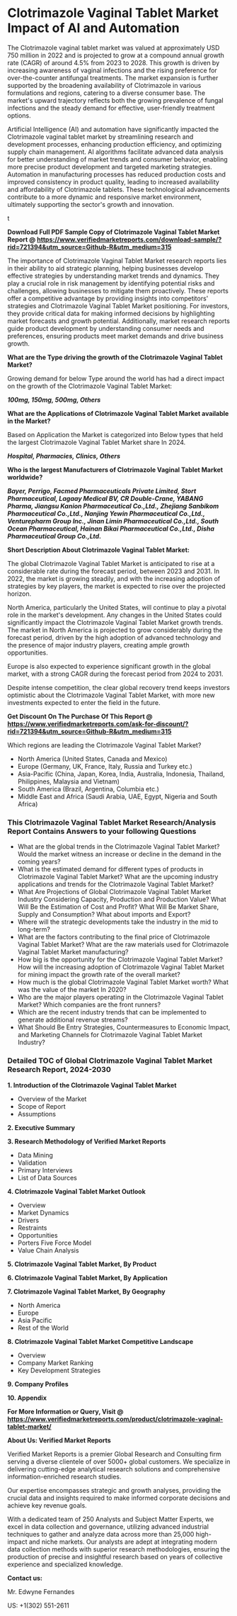 <meta name="title" content="Global Clotrimazole Vaginal Tablet Market Impact of AI and Automation"><meta name="description" content="The Clotrimazole vaginal tablet market was valued at approximately USD 750 million in 2022 and is projected to grow at a compound annual growth rate (CAGR) of around 4"><meta name="title" content="Clotrimazole Vaginal Tablet Market Size, Share, Scope, Trends, Growth, Opportunities, Analysis, Forecast"><h1>Clotrimazole Vaginal Tablet Market Impact of AI and Automation</h1><p>The Clotrimazole vaginal tablet market was valued at approximately USD 750 million in 2022 and is projected to grow at a compound annual growth rate (CAGR) of around 4.5% from 2023 to 2028. This growth is driven by increasing awareness of vaginal infections and the rising preference for over-the-counter antifungal treatments. The market expansion is further supported by the broadening availability of Clotrimazole in various formulations and regions, catering to a diverse consumer base. The market's upward trajectory reflects both the growing prevalence of fungal infections and the steady demand for effective, user-friendly treatment options.</p><p>Artificial Intelligence (AI) and automation have significantly impacted the Clotrimazole vaginal tablet market by streamlining research and development processes, enhancing production efficiency, and optimizing supply chain management. AI algorithms facilitate advanced data analysis for better understanding of market trends and consumer behavior, enabling more precise product development and targeted marketing strategies. Automation in manufacturing processes has reduced production costs and improved consistency in product quality, leading to increased availability and affordability of Clotrimazole tablets. These technological advancements contribute to a more dynamic and responsive market environment, ultimately supporting the sector's growth and innovation.</p>t</p><p id="" class=""><strong>Download Full PDF Sample Copy of Clotrimazole Vaginal Tablet Market Report @ <a href="https://www.verifiedmarketreports.com/download-sample/?rid=721394&utm_source=Github-R&utm_medium=315" target="_blank">https://www.verifiedmarketreports.com/download-sample/?rid=721394&utm_source=Github-R&utm_medium=315</a></strong></p><p>The importance of&nbsp;Clotrimazole Vaginal Tablet Market research reports lies in their ability to aid strategic planning, helping businesses develop effective strategies by understanding market trends and dynamics. They play a crucial role in risk management by identifying potential risks and challenges, allowing businesses to mitigate them proactively. These reports offer a competitive advantage by providing insights into competitors' strategies and Clotrimazole Vaginal Tablet Market positioning. For investors, they provide critical data for making informed decisions by highlighting market forecasts and growth potential. Additionally, market research reports guide product development by understanding consumer needs and preferences, ensuring products meet market demands and drive business growth.</p><p><strong>What are the&nbsp;Type driving the growth of the Clotrimazole Vaginal Tablet Market?</strong></p><p id="" class="">Growing demand for below Type around the world has had a direct impact on the growth of the Clotrimazole Vaginal Tablet Market:</p><em><strong>100mg, 150mg, 500mg, Others</strong></em></p><strong>What are the&nbsp;Applications&nbsp;of Clotrimazole Vaginal Tablet Market available in the Market?</strong></p><p id="" class="">Based on Application the Market is categorized into Below types that held the largest Clotrimazole Vaginal Tablet Market share In 2024.</p><em><strong>Hospital, Pharmacies, Clinics, Others</strong></em></p><strong>Who is the largest Manufacturers of Clotrimazole Vaginal Tablet Market worldwide?</strong></p><p><em><strong>Bayer, Perrigo, Facmed Pharmaceuticals Private Limited, Stort Pharmaceutical, Lagaay Medical BV, CR Double-Crane, YABANG Pharma, Jiangsu Kanion Pharmaceutical Co.,Ltd., Zhejiang Sanbikom Pharmaceutical Co.,Ltd., Nanjing Yewin Pharmaceutical Co.,Ltd., Venturepharm Group Inc., Jinan Limin Pharmaceutical Co.,Ltd., South Ocean Pharmaceutical, Hainan Bikai Pharmaceutical Co.,Ltd., Disha Pharmaceutical Group Co.,Ltd.</strong></em></p><p id="" class=""><strong>Short Description About Clotrimazole Vaginal Tablet Market:</strong></p><p>The global Clotrimazole Vaginal Tablet Market is anticipated to rise at a considerable rate during the forecast period, between 2023 and 2031. In 2022, the market is growing steadily, and with the increasing adoption of strategies by key players, the market is expected to rise over the projected horizon.</p><p>North America, particularly the United States, will continue to play a pivotal role in the market's development. Any changes in the United States could significantly impact the Clotrimazole Vaginal Tablet Market growth trends. The market in North America is projected to grow considerably during the forecast period, driven by the high adoption of advanced technology and the presence of major industry players, creating ample growth opportunities.</p><p>Europe is also expected to experience significant growth in the global market, with a strong CAGR during the forecast period from 2024 to 2031.</p><p>Despite intense competition, the clear global recovery trend keeps investors optimistic about the Clotrimazole Vaginal Tablet Market, with more new investments expected to enter the field in the future.</p><p id="" class=""><strong>Get Discount On The Purchase Of This Report @ <a href="https://www.verifiedmarketreports.com/ask-for-discount/?rid=721394&utm_source=Github-R&utm_medium=315" target="_blank">https://www.verifiedmarketreports.com/ask-for-discount/?rid=721394&utm_source=Github-R&utm_medium=315</a></strong></p>Which regions are leading the Clotrimazole Vaginal Tablet Market?</p><ul><li>North America (United States, Canada and Mexico)</li><li>Europe (Germany, UK, France, Italy, Russia and Turkey etc.)</li><li>Asia-Pacific (China, Japan, Korea, India, Australia, Indonesia, Thailand, Philippines, Malaysia and Vietnam)</li><li>South America (Brazil, Argentina, Columbia etc.)</li><li>Middle East and Africa (Saudi Arabia, UAE, Egypt, Nigeria and South Africa)</li></ul><h3 id="" class="">This Clotrimazole Vaginal Tablet Market Research/Analysis Report Contains Answers to your following Questions</h3><ul><li>What are the global trends in the Clotrimazole Vaginal Tablet Market? Would the market witness an increase or decline in the demand in the coming years?</li><li>What is the estimated demand for different types of products in Clotrimazole Vaginal Tablet Market? What are the upcoming industry applications and trends for the Clotrimazole Vaginal Tablet Market?</li><li>What Are Projections of Global Clotrimazole Vaginal Tablet Market Industry Considering Capacity, Production and Production Value? What Will Be the Estimation of Cost and Profit? What Will Be Market Share, Supply and Consumption? What about imports and Export?</li><li>Where will the strategic developments take the industry in the mid to long-term?</li><li>What are the factors contributing to the final price of Clotrimazole Vaginal Tablet Market? What are the raw materials used for Clotrimazole Vaginal Tablet Market manufacturing?</li><li>How big is the opportunity for the Clotrimazole Vaginal Tablet Market? How will the increasing adoption of Clotrimazole Vaginal Tablet Market for mining impact the growth rate of the overall market?</li><li>How much is the global Clotrimazole Vaginal Tablet Market worth? What was the value of the market In 2020?</li><li>Who are the major players operating in the Clotrimazole Vaginal Tablet Market? Which companies are the front runners?</li><li>Which are the recent industry trends that can be implemented to generate additional revenue streams?</li><li>What Should Be Entry Strategies, Countermeasures to Economic Impact, and Marketing Channels for Clotrimazole Vaginal Tablet Market Industry?</li></ul><h3 id="" class="">Detailed TOC of Global Clotrimazole Vaginal Tablet Market Research Report, 2024-2030</h3><p id="" class=""><strong>1. Introduction of the Clotrimazole Vaginal Tablet Market</strong></p><ul><li>Overview of the Market</li><li>Scope of Report</li><li>Assumptions</li></ul><p id="" class=""><strong>2. Executive Summary</strong></p><p id="" class=""><strong>3. Research Methodology of Verified Market Reports</strong></p><ul><li>Data Mining</li><li>Validation</li><li>Primary Interviews</li><li>List of Data Sources</li></ul><p id="" class=""><strong>4. Clotrimazole Vaginal Tablet Market Outlook</strong></p><ul><li>Overview</li><li>Market Dynamics</li><li>Drivers</li><li>Restraints</li><li>Opportunities</li><li>Porters Five Force Model</li><li>Value Chain Analysis</li></ul><p id="" class=""><strong>5. Clotrimazole Vaginal Tablet Market, By Product</strong></p><p id="" class=""><strong>6. Clotrimazole Vaginal Tablet Market, By Application</strong></p><p id="" class=""><strong>7. Clotrimazole Vaginal Tablet Market, By Geography</strong></p><ul><li>North America</li><li>Europe</li><li>Asia Pacific</li><li>Rest of the World</li></ul><p id="" class=""><strong>8. Clotrimazole Vaginal Tablet Market Competitive Landscape</strong></p><ul><li>Overview</li><li>Company Market Ranking</li><li>Key Development Strategies</li></ul><p id="" class=""><strong>9. Company Profiles</strong></p><p id="" class=""><strong>10. Appendix</strong></p><p id="" class=""><strong>For More Information or Query, Visit @ <a href="https://www.verifiedmarketreports.com/product/clotrimazole-vaginal-tablet-market/" target="_blank">https://www.verifiedmarketreports.com/product/clotrimazole-vaginal-tablet-market/</a></strong></p><p id="" class=""><strong>About Us: Verified Market Reports</strong></p><p id="" class="">Verified Market Reports is a premier Global Research and Consulting firm serving a diverse clientele of over 5000+ global customers. We specialize in delivering cutting-edge analytical research solutions and comprehensive information-enriched research studies.</p><p id="" class="">Our expertise encompasses strategic and growth analyses, providing the crucial data and insights required to make informed corporate decisions and achieve key revenue goals.</p><p id="" class="">With a dedicated team of 250 Analysts and Subject Matter Experts, we excel in data collection and governance, utilizing advanced industrial techniques to gather and analyze data across more than 25,000 high-impact and niche markets. Our analysts are adept at integrating modern data collection methods with superior research methodologies, ensuring the production of precise and insightful research based on years of collective experience and specialized knowledge.</p><p id="" class=""><strong>Contact us:</strong></p><p id="" class="">Mr. Edwyne Fernandes</p><p id="" class="">US: +1(302) 551-2611</p>